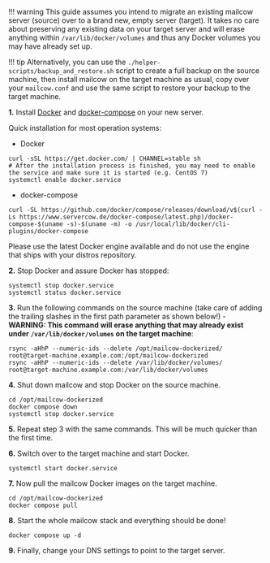 !!! warning
    This guide assumes you intend to migrate an existing mailcow server (source) over to a brand new, empty server (target). It takes no care about preserving any existing data on your target server and will erase anything within `/var/lib/docker/volumes` and thus any Docker volumes you may have already set up.

!!! tip
    Alternatively, you can use the `./helper-scripts/backup_and_restore.sh` script to create a full backup on the source machine, then install mailcow on the target machine as usual, copy over your `mailcow.conf` and use the same script to restore your backup to the target machine.

**1\.** 
Install [Docker](https://docs.docker.com/engine/installation/linux/) and [docker-compose](https://docs.docker.com/compose/install/) on your new server.

Quick installation for most operation systems:

- Docker
```
curl -sSL https://get.docker.com/ | CHANNEL=stable sh
# After the installation process is finished, you may need to enable the service and make sure it is started (e.g. CentOS 7)
systemctl enable docker.service
```

- docker-compose
```
curl -SL https://github.com/docker/compose/releases/download/v$(curl -Ls https://www.servercow.de/docker-compose/latest.php)/docker-compose-$(uname -s)-$(uname -m) -o /usr/local/lib/docker/cli-plugins/docker-compose
```

Please use the latest Docker engine available and do not use the engine that ships with your distros repository.

**2\.** Stop Docker and assure Docker has stopped:
```
systemctl stop docker.service
systemctl status docker.service
```
    
**3\.**	Run the following commands on the source machine (take care of adding the trailing slashes in the first path parameter as shown below!) - **WARNING: This command will erase anything that may already exist under `/var/lib/docker/volumes` on the target machine**:
```
rsync -aHhP --numeric-ids --delete /opt/mailcow-dockerized/ root@target-machine.example.com:/opt/mailcow-dockerized
rsync -aHhP --numeric-ids --delete /var/lib/docker/volumes/ root@target-machine.example.com:/var/lib/docker/volumes
```

**4\.** Shut down mailcow and stop Docker on the source machine.
```
cd /opt/mailcow-dockerized
docker compose down
systemctl stop docker.service
```

**5\.** Repeat step 3 with the same commands. This will be much quicker than the first time.

**6\.** Switch over to the target machine and start Docker.
```
systemctl start docker.service
```

**7\.** Now pull the mailcow Docker images on the target machine.
```
cd /opt/mailcow-dockerized
docker compose pull
```

**8\.** Start the whole mailcow stack and everything should be done!
```
docker compose up -d
```

**9\.** Finally, change your DNS settings to point to the target server.
